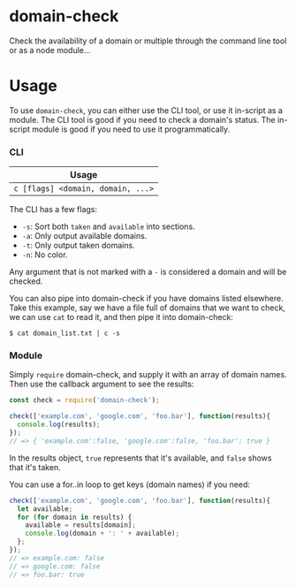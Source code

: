 # domain-check
Check the availability of a domain or multiple through the command line tool or as a node module...

# Usage
To use `domain-check`, you can either use the CLI tool, or use it in-script as a module.  The CLI tool is good if you need to check a domain's status.  The in-script module is good if you need to use it programmatically.

### CLI

| Usage |
|-------|
| `c [flags] <domain, domain, ...>` |

The CLI has a few flags:

 - `-s`: Sort both `taken` and `available` into sections.
 - `-a`: Only output available domains.
 - `-t`: Only output taken domains.
 - `-n`: No color.

Any argument that is not marked with a `-` is considered a domain and will be checked.

You can also pipe into domain-check if you have domains listed elsewhere.  Take this example, say we have a file full of domains that we want to check, we can use `cat` to read it, and then pipe it into domain-check:

```
$ cat domain_list.txt | c -s
```

### Module
Simply `require` domain-check, and supply it with an array of domain names.  Then use the callback argument to see the results:

```javascript
const check = require('domain-check');

check(['example.com', 'google.com', 'foo.bar'], function(results){
  console.log(results);
});
// => { 'example.com':false, 'google.com':false, 'foo.bar': true }
```

In the results object, `true` represents that it's available, and `false` shows that it's taken.

You can use a for..in loop to get keys (domain names) if you need:

```javascript
check(['example.com', 'google.com', 'foo.bar'], function(results){
  let available;
  for (for domain in results) {
    available = results[domain];
    console.log(domain + ': ' + available);
  };
});
// => example.com: false
// => google.com: false
// => foo.bar: true
```
